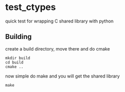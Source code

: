 # test_ctypes

quick test for wrapping C shared library with python 

## Building

create a build directory, move there and do cmake

    mkdir build
    cd build 
    cmake ..
    
now simple do make and you will get the shared library

    make
